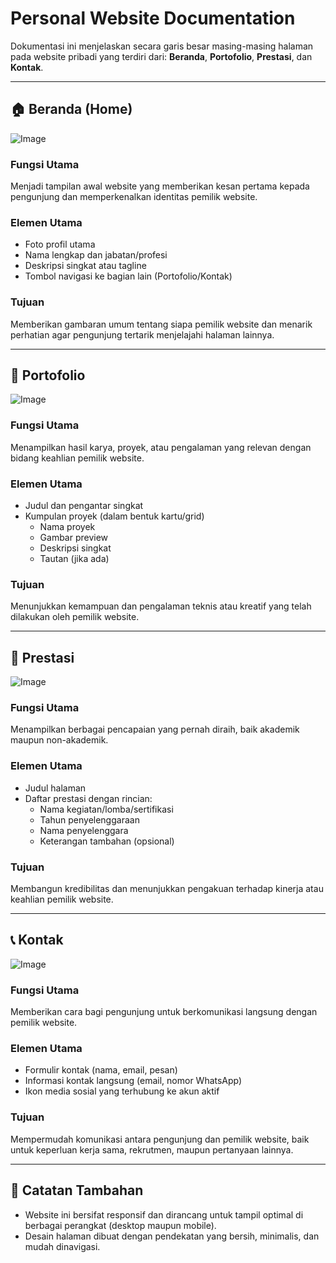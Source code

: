 # Personal Website Documentation

Dokumentasi ini menjelaskan secara garis besar masing-masing halaman pada website pribadi yang terdiri dari: **Beranda**, **Portofolio**, **Prestasi**, dan **Kontak**.

---

## 🏠 Beranda (Home)
![Image](https://github.com/user-attachments/assets/7a7f31ce-8fc7-4342-b4c6-167505bea239)

### Fungsi Utama
Menjadi tampilan awal website yang memberikan kesan pertama kepada pengunjung dan memperkenalkan identitas pemilik website.

### Elemen Utama
- Foto profil utama
- Nama lengkap dan jabatan/profesi
- Deskripsi singkat atau tagline
- Tombol navigasi ke bagian lain (Portofolio/Kontak)

### Tujuan
Memberikan gambaran umum tentang siapa pemilik website dan menarik perhatian agar pengunjung tertarik menjelajahi halaman lainnya.

---

## 💼 Portofolio
![Image](https://github.com/user-attachments/assets/b9104efc-ea74-4bb2-8606-c3a758dfd0f7)

### Fungsi Utama
Menampilkan hasil karya, proyek, atau pengalaman yang relevan dengan bidang keahlian pemilik website.

### Elemen Utama
- Judul dan pengantar singkat
- Kumpulan proyek (dalam bentuk kartu/grid)
  - Nama proyek
  - Gambar preview
  - Deskripsi singkat
  - Tautan (jika ada)

### Tujuan
Menunjukkan kemampuan dan pengalaman teknis atau kreatif yang telah dilakukan oleh pemilik website.

---

## 🏅 Prestasi
![Image](https://github.com/user-attachments/assets/dabd7084-abaf-4bd3-91d0-958bb2cd3bf0)


### Fungsi Utama
Menampilkan berbagai pencapaian yang pernah diraih, baik akademik maupun non-akademik.

### Elemen Utama
- Judul halaman
- Daftar prestasi dengan rincian:
  - Nama kegiatan/lomba/sertifikasi
  - Tahun penyelenggaraan
  - Nama penyelenggara
  - Keterangan tambahan (opsional)

### Tujuan
Membangun kredibilitas dan menunjukkan pengakuan terhadap kinerja atau keahlian pemilik website.

---

## 📞 Kontak
![Image](https://github.com/user-attachments/assets/7a15663c-6ead-4760-80cb-51c3c5a68eb3)

### Fungsi Utama
Memberikan cara bagi pengunjung untuk berkomunikasi langsung dengan pemilik website.

### Elemen Utama
- Formulir kontak (nama, email, pesan)
- Informasi kontak langsung (email, nomor WhatsApp)
- Ikon media sosial yang terhubung ke akun aktif

### Tujuan
Mempermudah komunikasi antara pengunjung dan pemilik website, baik untuk keperluan kerja sama, rekrutmen, maupun pertanyaan lainnya.

---

## 📌 Catatan Tambahan

- Website ini bersifat responsif dan dirancang untuk tampil optimal di berbagai perangkat (desktop maupun mobile).
- Desain halaman dibuat dengan pendekatan yang bersih, minimalis, dan mudah dinavigasi.

